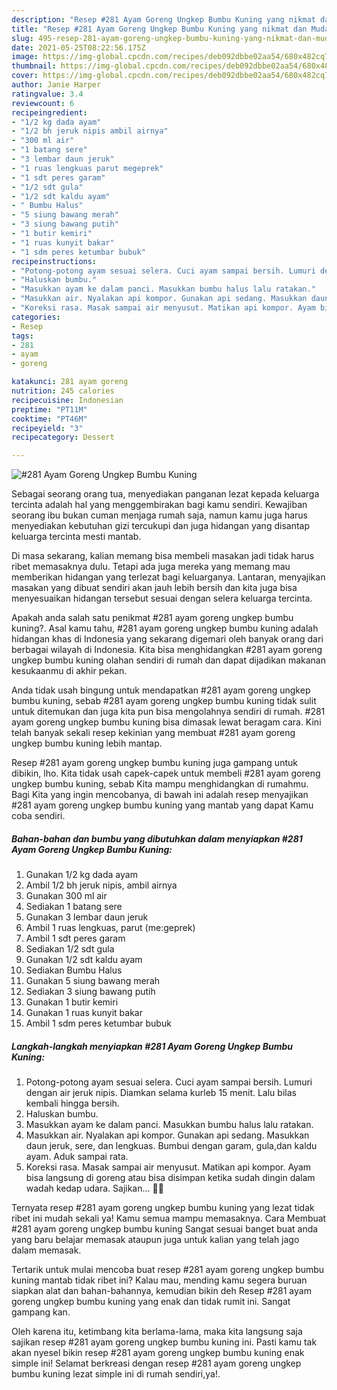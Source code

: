 ```yaml
---
description: "Resep #281 Ayam Goreng Ungkep Bumbu Kuning yang nikmat dan Mudah Dibuat"
title: "Resep #281 Ayam Goreng Ungkep Bumbu Kuning yang nikmat dan Mudah Dibuat"
slug: 495-resep-281-ayam-goreng-ungkep-bumbu-kuning-yang-nikmat-dan-mudah-dibuat
date: 2021-05-25T08:22:56.175Z
image: https://img-global.cpcdn.com/recipes/deb092dbbe02aa54/680x482cq70/281-ayam-goreng-ungkep-bumbu-kuning-foto-resep-utama.jpg
thumbnail: https://img-global.cpcdn.com/recipes/deb092dbbe02aa54/680x482cq70/281-ayam-goreng-ungkep-bumbu-kuning-foto-resep-utama.jpg
cover: https://img-global.cpcdn.com/recipes/deb092dbbe02aa54/680x482cq70/281-ayam-goreng-ungkep-bumbu-kuning-foto-resep-utama.jpg
author: Janie Harper
ratingvalue: 3.4
reviewcount: 6
recipeingredient:
- "1/2 kg dada ayam"
- "1/2 bh jeruk nipis ambil airnya"
- "300 ml air"
- "1 batang sere"
- "3 lembar daun jeruk"
- "1 ruas lengkuas parut megeprek"
- "1 sdt peres garam"
- "1/2 sdt gula"
- "1/2 sdt kaldu ayam"
- " Bumbu Halus"
- "5 siung bawang merah"
- "3 siung bawang putih"
- "1 butir kemiri"
- "1 ruas kunyit bakar"
- "1 sdm peres ketumbar bubuk"
recipeinstructions:
- "Potong-potong ayam sesuai selera. Cuci ayam sampai bersih. Lumuri dengan air jeruk nipis. Diamkan selama kurleb 15 menit. Lalu bilas kembali hingga bersih."
- "Haluskan bumbu."
- "Masukkan ayam ke dalam panci. Masukkan bumbu halus lalu ratakan."
- "Masukkan air. Nyalakan api kompor. Gunakan api sedang. Masukkan daun jeruk, sere, dan lengkuas. Bumbui dengan garam, gula,dan kaldu ayam. Aduk sampai rata."
- "Koreksi rasa. Masak sampai air menyusut. Matikan api kompor. Ayam bisa langsung di goreng atau bisa disimpan ketika sudah dingin dalam wadah kedap udara. Sajikan... 👩‍🍳"
categories:
- Resep
tags:
- 281
- ayam
- goreng

katakunci: 281 ayam goreng 
nutrition: 245 calories
recipecuisine: Indonesian
preptime: "PT11M"
cooktime: "PT46M"
recipeyield: "3"
recipecategory: Dessert

---
```



![#281 Ayam Goreng Ungkep Bumbu Kuning](https://img-global.cpcdn.com/recipes/deb092dbbe02aa54/680x482cq70/281-ayam-goreng-ungkep-bumbu-kuning-foto-resep-utama.jpg)

Sebagai seorang orang tua, menyediakan panganan lezat kepada keluarga tercinta adalah hal yang menggembirakan bagi kamu sendiri. Kewajiban seorang ibu bukan cuman menjaga rumah saja, namun kamu juga harus menyediakan kebutuhan gizi tercukupi dan juga hidangan yang disantap keluarga tercinta mesti mantab.

Di masa  sekarang, kalian memang bisa membeli masakan jadi tidak harus ribet memasaknya dulu. Tetapi ada juga mereka yang memang mau memberikan hidangan yang terlezat bagi keluarganya. Lantaran, menyajikan masakan yang dibuat sendiri akan jauh lebih bersih dan kita juga bisa menyesuaikan hidangan tersebut sesuai dengan selera keluarga tercinta. 



Apakah anda salah satu penikmat #281 ayam goreng ungkep bumbu kuning?. Asal kamu tahu, #281 ayam goreng ungkep bumbu kuning adalah hidangan khas di Indonesia yang sekarang digemari oleh banyak orang dari berbagai wilayah di Indonesia. Kita bisa menghidangkan #281 ayam goreng ungkep bumbu kuning olahan sendiri di rumah dan dapat dijadikan makanan kesukaanmu di akhir pekan.

Anda tidak usah bingung untuk mendapatkan #281 ayam goreng ungkep bumbu kuning, sebab #281 ayam goreng ungkep bumbu kuning tidak sulit untuk ditemukan dan juga kita pun bisa mengolahnya sendiri di rumah. #281 ayam goreng ungkep bumbu kuning bisa dimasak lewat beragam cara. Kini telah banyak sekali resep kekinian yang membuat #281 ayam goreng ungkep bumbu kuning lebih mantap.

Resep #281 ayam goreng ungkep bumbu kuning juga gampang untuk dibikin, lho. Kita tidak usah capek-capek untuk membeli #281 ayam goreng ungkep bumbu kuning, sebab Kita mampu menghidangkan di rumahmu. Bagi Kita yang ingin mencobanya, di bawah ini adalah resep menyajikan #281 ayam goreng ungkep bumbu kuning yang mantab yang dapat Kamu coba sendiri.

<!--inarticleads1-->

##### Bahan-bahan dan bumbu yang dibutuhkan dalam menyiapkan #281 Ayam Goreng Ungkep Bumbu Kuning:

1. Gunakan 1/2 kg dada ayam
1. Ambil 1/2 bh jeruk nipis, ambil airnya
1. Gunakan 300 ml air
1. Sediakan 1 batang sere
1. Gunakan 3 lembar daun jeruk
1. Ambil 1 ruas lengkuas, parut (me:geprek)
1. Ambil 1 sdt peres garam
1. Sediakan 1/2 sdt gula
1. Gunakan 1/2 sdt kaldu ayam
1. Sediakan  Bumbu Halus
1. Gunakan 5 siung bawang merah
1. Sediakan 3 siung bawang putih
1. Gunakan 1 butir kemiri
1. Gunakan 1 ruas kunyit bakar
1. Ambil 1 sdm peres ketumbar bubuk




<!--inarticleads2-->

##### Langkah-langkah menyiapkan #281 Ayam Goreng Ungkep Bumbu Kuning:

1. Potong-potong ayam sesuai selera. Cuci ayam sampai bersih. Lumuri dengan air jeruk nipis. Diamkan selama kurleb 15 menit. Lalu bilas kembali hingga bersih.
1. Haluskan bumbu.
1. Masukkan ayam ke dalam panci. Masukkan bumbu halus lalu ratakan.
1. Masukkan air. Nyalakan api kompor. Gunakan api sedang. Masukkan daun jeruk, sere, dan lengkuas. Bumbui dengan garam, gula,dan kaldu ayam. Aduk sampai rata.
1. Koreksi rasa. Masak sampai air menyusut. Matikan api kompor. Ayam bisa langsung di goreng atau bisa disimpan ketika sudah dingin dalam wadah kedap udara. Sajikan... 👩‍🍳




Ternyata resep #281 ayam goreng ungkep bumbu kuning yang lezat tidak ribet ini mudah sekali ya! Kamu semua mampu memasaknya. Cara Membuat #281 ayam goreng ungkep bumbu kuning Sangat sesuai banget buat anda yang baru belajar memasak ataupun juga untuk kalian yang telah jago dalam memasak.

Tertarik untuk mulai mencoba buat resep #281 ayam goreng ungkep bumbu kuning mantab tidak ribet ini? Kalau mau, mending kamu segera buruan siapkan alat dan bahan-bahannya, kemudian bikin deh Resep #281 ayam goreng ungkep bumbu kuning yang enak dan tidak rumit ini. Sangat gampang kan. 

Oleh karena itu, ketimbang kita berlama-lama, maka kita langsung saja sajikan resep #281 ayam goreng ungkep bumbu kuning ini. Pasti kamu tak akan nyesel bikin resep #281 ayam goreng ungkep bumbu kuning enak simple ini! Selamat berkreasi dengan resep #281 ayam goreng ungkep bumbu kuning lezat simple ini di rumah sendiri,ya!.

